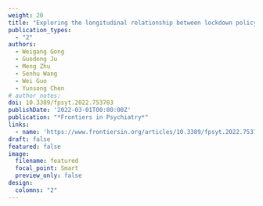 ```yaml
---
weight: 20
title: "Exploring the longitudinal relationship between lockdown policy stringency and public negative emotions among 120 countries during the COVID-19 pandemic: Mediating role of population mobility"
publication_types:
  - "2"
authors:
  - Weigang Gong
  - Guodong Ju
  - Meng Zhu
  - Senhu Wang
  - Wei Guo
  - Yunsong Chen
# author_notes:
doi: 10.3389/fpsyt.2022.753703
publishDate: '2022-03-01T00:00:00Z'
publication: "*Frontiers in Psychiatry*"
links:
  - name: 'https://www.frontiersin.org/articles/10.3389/fpsyt.2022.753703/full'
draft: false
featured: false
image:
  filename: featured
  focal_point: Smart
  preview_only: false
design:
  colomns: "2"
---
```

